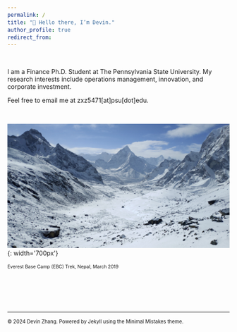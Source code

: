 ```yaml
---
permalink: /
title: "👋 Hello there, I’m Devin."
author_profile: true
redirect_from: 
---
```


<br> <!-- Adds a line space before the introduction -->

I am a Finance Ph.D. Student at The Pennsylvania State University. My research interests include operations management, innovation, and corporate investment. 

Feel free to email me at zxz5471[at]psu[dot]edu.

<br> <!-- Adds a line space before the introduction -->


![mountains](/images/mountain.png){: width='700px'}
  <figcaption style="font-size: 0.75em; padding-top: 2px; text-align: left;">Everest Base Camp (EBC) Trek, Nepal, March 2019 </figcaption>


<br><br><br><br>



------
<p style="font-size: 0.8em; text-decoration: none; color: inherit;">
  © 2024 Devin Zhang. Powered by <a href="https://jekyllrb.com/" style="text-decoration: none; color: inherit;">Jekyll</a> using the <a href="https://mmistakes.github.io/minimal-mistakes/docs/configuration/" style="text-decoration: none; color: inherit;">Minimal Mistakes theme</a>.
</p>
